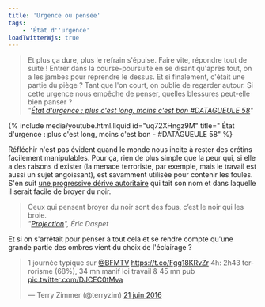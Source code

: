 ```yaml
---
title: 'Urgence ou pensée'
tags:
    - 'État d''urgence'
loadTwitterWjs: true
---
```


> Et plus ça dure, plus le refrain s'épuise. Faire vite, répondre tout de suite ! Entrer dans la course-poursuite en se disant qu'après tout, on a les jambes pour reprendre le dessus. Et si finalement, c'était une partie du piège ? Tant que l'on court, on oublie de regarder autour. Si cette urgence nous empêche de penser, quelles blessures peut-elle bien panser ?  
> <cite>"[État d'urgence : plus c'est long, moins c'est bon #DATAGUEULE 58](https://www.youtube.com/watch?v=uq72XHngz9M)"</cite>

<!-- more -->

{% include media/youtube.html.liquid id="uq72XHngz9M" title="
État d'urgence : plus c'est long, moins c'est bon - #DATAGUEULE 58" %}

Réfléchir n'est pas évident quand le monde nous incite à rester des crétins facilement manipulables. Pour ça, rien de plus simple que la peur qui, si elle a des raisons d'exister (la menace terroriste, par exemple, mais le travail est aussi un sujet angoissant), est savamment utilisée pour contenir les foules. S'en suit [une progressive dérive autoritaire](http://www.slate.fr/story/119461/france-derive-autoritaire) qui tait son nom et dans laquelle il serait facile de broyer du noir.

> Ceux qui pensent broyer du noir sont des fous, c’est le noir qui les broie.  
> <cite>"[Projection](https://n.survol.fr/n/photo-projection)", Éric Daspet</cite>

Et si on s'arrêtait pour penser à tout cela et se rendre compte qu'une grande partie des ombres vient du choix de l'éclairage ?

<blockquote class="twitter-tweet" data-lang="fr"><p lang="fr" dir="ltr">1 journée typique sur <a href="https://twitter.com/BFMTV">@BFMTV</a> <a href="https://t.co/Fgg18KRvZr">https://t.co/Fgg18KRvZr</a> 4h: 2h43 terrorisme (68%), 34 mn manif loi travail &amp; 45 mn pub <a href="https://t.co/DJCEC0tMva">pic.twitter.com/DJCEC0tMva</a></p>&mdash; Terry Zimmer (@terryzim) <a href="https://twitter.com/terryzim/status/745263212732514304">21 juin 2016</a></blockquote>
